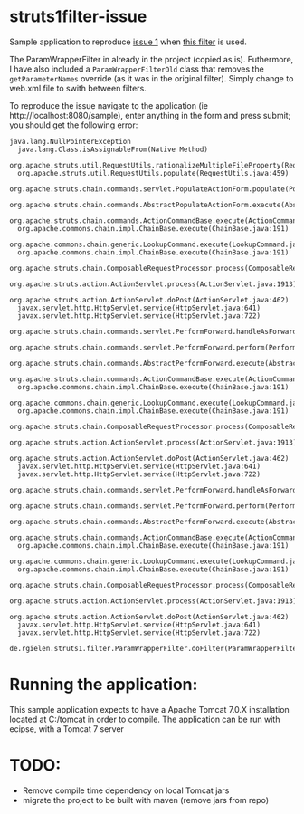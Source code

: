 struts1filter-issue
===================

Sample application to reproduce [issue 1](https://github.com/rgielen/struts1filter/issues/1) when [this filter](https://github.com/rgielen/struts1filter/tree/develop) is used.

The ParamWrapperFilter in already in the project (copied as is). Futhermore, I have also included a `ParamWrapperFilterOld` class that removes the `getParameterNames` override (as it was in the original filter). Simply change to web.xml file to swith between filters.

To reproduce the issue navigate to the application (ie http://localhost:8080/sample), enter anything in the form and press submit; you should get the following error:
````
java.lang.NullPointerException
  java.lang.Class.isAssignableFrom(Native Method)
  org.apache.struts.util.RequestUtils.rationalizeMultipleFileProperty(RequestUtils.java:506)
  org.apache.struts.util.RequestUtils.populate(RequestUtils.java:459)
  org.apache.struts.chain.commands.servlet.PopulateActionForm.populate(PopulateActionForm.java:50)
  org.apache.struts.chain.commands.AbstractPopulateActionForm.execute(AbstractPopulateActionForm.java:60)
  org.apache.struts.chain.commands.ActionCommandBase.execute(ActionCommandBase.java:51)
  org.apache.commons.chain.impl.ChainBase.execute(ChainBase.java:191)
  org.apache.commons.chain.generic.LookupCommand.execute(LookupCommand.java:305)
  org.apache.commons.chain.impl.ChainBase.execute(ChainBase.java:191)
  org.apache.struts.chain.ComposableRequestProcessor.process(ComposableRequestProcessor.java:283)
  org.apache.struts.action.ActionServlet.process(ActionServlet.java:1913)
  org.apache.struts.action.ActionServlet.doPost(ActionServlet.java:462)
  javax.servlet.http.HttpServlet.service(HttpServlet.java:641)
  javax.servlet.http.HttpServlet.service(HttpServlet.java:722)
  org.apache.struts.chain.commands.servlet.PerformForward.handleAsForward(PerformForward.java:113)
  org.apache.struts.chain.commands.servlet.PerformForward.perform(PerformForward.java:96)
  org.apache.struts.chain.commands.AbstractPerformForward.execute(AbstractPerformForward.java:54)
  org.apache.struts.chain.commands.ActionCommandBase.execute(ActionCommandBase.java:51)
  org.apache.commons.chain.impl.ChainBase.execute(ChainBase.java:191)
  org.apache.commons.chain.generic.LookupCommand.execute(LookupCommand.java:305)
  org.apache.commons.chain.impl.ChainBase.execute(ChainBase.java:191)
  org.apache.struts.chain.ComposableRequestProcessor.process(ComposableRequestProcessor.java:283)
  org.apache.struts.action.ActionServlet.process(ActionServlet.java:1913)
  org.apache.struts.action.ActionServlet.doPost(ActionServlet.java:462)
  javax.servlet.http.HttpServlet.service(HttpServlet.java:641)
  javax.servlet.http.HttpServlet.service(HttpServlet.java:722)
  org.apache.struts.chain.commands.servlet.PerformForward.handleAsForward(PerformForward.java:113)
  org.apache.struts.chain.commands.servlet.PerformForward.perform(PerformForward.java:96)
  org.apache.struts.chain.commands.AbstractPerformForward.execute(AbstractPerformForward.java:54)
  org.apache.struts.chain.commands.ActionCommandBase.execute(ActionCommandBase.java:51)
  org.apache.commons.chain.impl.ChainBase.execute(ChainBase.java:191)
  org.apache.commons.chain.generic.LookupCommand.execute(LookupCommand.java:305)
  org.apache.commons.chain.impl.ChainBase.execute(ChainBase.java:191)
  org.apache.struts.chain.ComposableRequestProcessor.process(ComposableRequestProcessor.java:283)
  org.apache.struts.action.ActionServlet.process(ActionServlet.java:1913)
  org.apache.struts.action.ActionServlet.doPost(ActionServlet.java:462)
  javax.servlet.http.HttpServlet.service(HttpServlet.java:641)
  javax.servlet.http.HttpServlet.service(HttpServlet.java:722)
  de.rgielen.struts1.filter.ParamWrapperFilter.doFilter(ParamWrapperFilter.java:73)
````

Running the application:
===================
This sample application expects to have a Apache Tomcat 7.0.X installation located at C:/tomcat in order to compile.
The application can be run with ecipse, with a Tomcat 7 server


TODO:
===================
  - Remove compile time dependency on local Tomcat jars
  - migrate the project to be built with maven (remove jars from repo)



